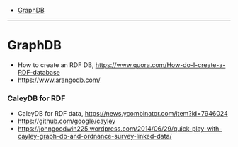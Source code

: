 + [GraphDB](#graphdb)

----

# GraphDB 

+ How to create an RDF DB, https://www.quora.com/How-do-I-create-a-RDF-database
+ https://www.arangodb.com/

### CaleyDB for RDF
+ CaleyDB for RDF data, https://news.ycombinator.com/item?id=7946024
+ https://github.com/google/cayley
+ https://johngoodwin225.wordpress.com/2014/06/29/quick-play-with-cayley-graph-db-and-ordnance-survey-linked-data/
